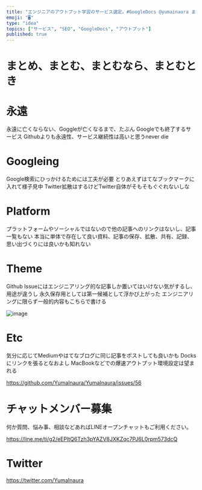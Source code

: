 ```yaml
---
title: "エンジニアのアウトプット学習のサービス選定。#GoogleDocs @yumainaura まとまった単体の資料文書を永久保存、シェアするの"
emoji: "🖥"
type: "idea"
topics: ["サービス", "SEO", "GoogleDocs", "アウトプット"]
published: true
---
```


# まとめ、まとむ、まとむなら、まとむとき

# 永遠

永遠に亡くならない、Goggleが亡くなるまで、たぶん
Googleでも終了するサービス
Githubよりも永遠性、サービス継続性は高いと思うnever die

# Googleing

Google検索にひっかけるためには工夫が必要
とりあえずはてなブックマークに入れて様子見中
Twitter拡散はするけどTwitter自体がそもそもぐぐれないしな

# Platform

プラットフォームやソーシャルではないので他の記事へのリンクはないし、記事一覧もない
本当に単体で存在して良い資料、記事の保存、拡散、共有、記録、思い出づくりには良いかも知れない

# Theme

Github Issueにはエンジニアリング的な記事しか置いてはいけない気がするし、用途が違うし
永久保存用としては第一候補として浮かび上がった
エンジニアリングに限らず一般的内容もこちらで書ける


![image](https://user-images.githubusercontent.com/13635059/50543881-38571600-0c27-11e9-8afb-5e6530649a7b.png)


# Etc

気分に応じてMediumやはてなブログに同じ記事をポストしても良いかも
Docksにリンクを張るとなおよし
MacBookなどでの爆速アウトプット環境設定は望まれる

https://github.com/YumaInaura/YumaInaura/issues/56










<!-- Update From Qiita API -->

# チャットメンバー募集


何か質問、悩み事、相談などあればLINEオープンチャットもご利用ください。

https://line.me/ti/g2/eEPltQ6Tzh3pYAZV8JXKZqc7PJ6L0rpm573dcQ





# Twitter


https://twitter.com/YumaInaura


<!-- Update From Qiita API -->


